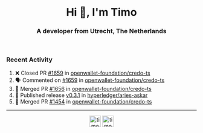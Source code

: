 <h1 align="center">Hi 👋, I'm Timo</h1>
<h3 align="center">A developer from Utrecht, The Netherlands</h3>
<br/>
<!-- https://github.com/rahuldkjain/github-profile-readme-generator --!>

<!--  <p align="left"><img src="https://github-readme-stats.vercel.app/api?username=timoglastra&show_icons=true&count_private=true&" alt="timoglastra" /></p> --!>

<!--
Github language stats
<p align="left"><img src="https://github-readme-stats.vercel.app/api/top-langs/?username=timoglastra&layout=compact" alt="timoglastra" /><p>
-->

<!-- Codestats language stats -->
<!-- <p align="left"><img src="https://codestats-readme.vercel.app/api/top-langs/?username=timoglastra&layout=compact&language_count=12" alt="timoglastra" /><p>    --!>
  
<h3>Recent Activity</h3>

<!--START_SECTION:activity-->
1. ❌ Closed PR [#1659](https://github.com/openwallet-foundation/credo-ts/pull/1659) in [openwallet-foundation/credo-ts](https://github.com/openwallet-foundation/credo-ts)
2. 🗣 Commented on [#1659](https://github.com/openwallet-foundation/credo-ts/pull/1659#issuecomment-1915098098) in [openwallet-foundation/credo-ts](https://github.com/openwallet-foundation/credo-ts)
3. 🎉 Merged PR [#1656](https://github.com/openwallet-foundation/credo-ts/pull/1656) in [openwallet-foundation/credo-ts](https://github.com/openwallet-foundation/credo-ts)
4. 🚀 Published release [v0.3.1](https://github.com/hyperledger/aries-askar/releases/tag/v0.3.1) in [hyperledger/aries-askar](https://github.com/hyperledger/aries-askar)
5. 🎉 Merged PR [#1454](https://github.com/openwallet-foundation/credo-ts/pull/1454) in [openwallet-foundation/credo-ts](https://github.com/openwallet-foundation/credo-ts)
<!--END_SECTION:activity-->

---

<p align="center">
<a href="https://twitter.com/timoglastra" target="blank"><img align="center" src="https://cdn.jsdelivr.net/npm/simple-icons@3.0.1/icons/twitter.svg" alt="timoglastra" height="30" width="30" /></a>
<a href="https://linkedin.com/in/timoglastra" target="blank"><img align="center" src="https://cdn.jsdelivr.net/npm/simple-icons@3.0.1/icons/linkedin.svg" alt="timoglastra" height="30" width="30" /></a>
</p>



